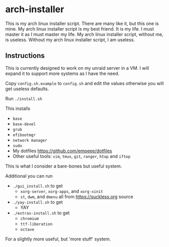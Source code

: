 # arch-installer
This is my arch linux installer script. There are many like it, but this one is mine. My arch linux installer script is my best friend. It is my life. I must master it as I must master my life. My arch linux installer script, without me, is useless. Without my arch linux installer script, I am useless.

## Instructions
This is currently designed to work on my unraid server in a VM. I will expand it to support more systems as I have the need.

Copy `config.sh.example` to `config.sh` and edit the values otherwise you will get useless defaults.

Run `./install.sh`

This installs
 - `base`
 - `base-devel`
 - `grub`
 - `efibootmgr`
 - `network manager`
 - `sudo`
 - My dotfiles https://github.com/empeee/dotfiles
 - Other useful tools: `vim`, `tmux`, `git`, `ranger`, `htop` and `iftop`

This is what I consider a bare-bones but useful system.

Additional you can run
 - `./gui_install.sh` to get
   - `xorg-server`, `xorg-apps`, and `xorg-xinit`
   - `st`, `dwm`, and `dmenu` all from https://suckless.org source
 - `./yay-install.sh` to get
   - YAY
 - `./extras-install.sh` to get
   - `chromium`
   - `ttf-liberation`
   - `octave`
   
For a slightly more useful, but 'more stuff' system.
